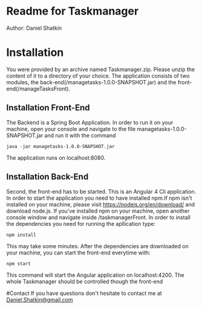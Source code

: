 # Readme for Taskmanager
Author: Daniel Shatkin

# Installation
You were provided by an archive named Taskmanager.zip. Please unzip the content of it to a directory of your choice. 
The application consists of two modules, the back-end(/managetasks-1.0.0-SNAPSHOT.jar) and the front-end(/manageTasksFront).

## Installation Front-End

The Backend is a Spring Boot Application. In order to run it on your machine, open your console and navigate to the file managetasks-1.0.0-SNAPSHOT.jar and run it with the command

    java -jar managetasks-1.0.0-SNAPSHOT.jar

The application runs on localhost:8080.
## Installation Back-End

Second, the front-end has to be started. This is an Angular 4 Cli application. In order to start the application you need to have installed npm.If npm isn't installed on your machine, please visit 
https://nodejs.org/en/download/ and download node.js. If you've installed npm on your machine, open another console window and navigate inside /taskmanagerFront.
In order to install the dependencies you need for running the apllication type:

    npm install
    
This may take some minutes. After the dependencies are downloaded on your machine, you can start the front-end everytime with:

    npm start

This command will start the Angular application on localhost:4200. The whole Taskmanager should be controlled though the front-end 

#Contact
If you have questions don't hesitate to contact me at Daniel.Shatkin@gmail.com